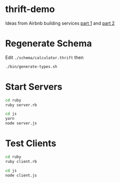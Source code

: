 # thrift-demo

Ideas from Airbnb building services [part 1](https://medium.com/airbnb-engineering/building-services-at-airbnb-part-1-c4c1d8fa811b) and [part 2](https://medium.com/airbnb-engineering/building-services-at-airbnb-part-2-142be1c5d506)

# Regenerate Schema

Edit `./schema/calculator.thrift` then
```sh
./bin/generate-types.sh
```

# Start Servers

```sh
cd ruby
ruby server.rb
```
```sh
cd js
yarn
node server.js
```

# Test Clients

```sh
cd ruby
ruby client.rb
```
```sh
cd js
node client.js
```
